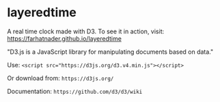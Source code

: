 # layeredtime
A real time clock made with D3.
To see it in action, visit: https://farhatnader.github.io/layeredtime

"D3.js is a JavaScript library for manipulating documents based on data."

Use:
``` <script src="https://d3js.org/d3.v4.min.js"></script> ```

Or download from:
``` https://d3js.org/ ```

Documentation:
``` https://github.com/d3/d3/wiki ```